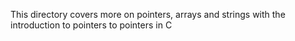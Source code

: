 This directory covers more on pointers, arrays and strings with the introduction to pointers to pointers in C
